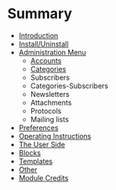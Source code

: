 # Summary

* [Introduction](README.md)
* [Install/Uninstall](book/1install.md)
* [Administration Menu](book/2administration.md)
   * [Accounts](book/accounts.md)
   * [Categories](book/categories.md)
   * Subscribers
   * Categories-Subscribers
   * Newsletters
   * Attachments
   * Protocols
   * Mailing lists
* [Preferences](book/3preferencesmd.md)
* [Operating Instructions](book/4operations.md)
* [The User Side](book/5userside.md)
* [Blocks](book/6blocks.md)
* [Templates](book/7templates.md)
* [Other](book/8other.md)
* [Module Credits](book/9credits.md)

